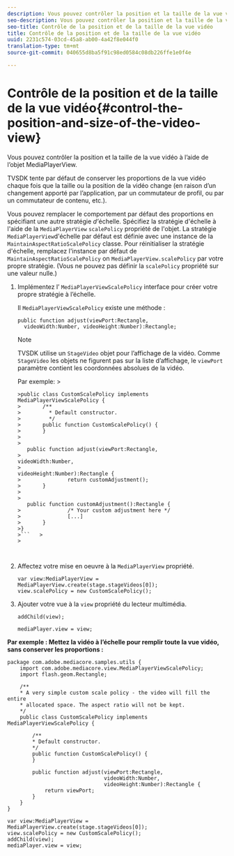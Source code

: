 ```yaml
---
description: Vous pouvez contrôler la position et la taille de la vue vidéo à l’aide de l’objet MediaPlayerView.
seo-description: Vous pouvez contrôler la position et la taille de la vue vidéo à l’aide de l’objet MediaPlayerView.
seo-title: Contrôle de la position et de la taille de la vue vidéo
title: Contrôle de la position et de la taille de la vue vidéo
uuid: 2231c574-03cd-45a8-ab00-4a42f8e044f0
translation-type: tm+mt
source-git-commit: 040655d8ba5f91c98ed0584c08db226ffe1e0f4e

---
```



# Contrôle de la position et de la taille de la vue vidéo{#control-the-position-and-size-of-the-video-view}

Vous pouvez contrôler la position et la taille de la vue vidéo à l’aide de l’objet MediaPlayerView.

TVSDK tente par défaut de conserver les proportions de la vue vidéo chaque fois que la taille ou la position de la vidéo change (en raison d’un changement apporté par l’application, par un commutateur de profil, ou par un commutateur de contenu, etc.).

Vous pouvez remplacer le comportement par défaut des proportions en spécifiant une autre stratégie *d’*&#x200B;échelle. Spécifiez la stratégie d&#39;échelle à l&#39;aide de la `MediaPlayerView` `scalePolicy` propriété de l&#39;objet. La stratégie `MediaPlayerView`d&#39;échelle par défaut est définie avec une instance de la `MaintainAspectRatioScalePolicy` classe. Pour réinitialiser la stratégie d&#39;échelle, remplacez l&#39;instance par défaut de `MaintainAspectRatioScalePolicy` on `MediaPlayerView.scalePolicy` par votre propre stratégie. (Vous ne pouvez pas définir la `scalePolicy` propriété sur une valeur nulle.)

1. Implémentez l’ `MediaPlayerViewScalePolicy` interface pour créer votre propre stratégie à l’échelle.

   Il `MediaPlayerViewScalePolicy` existe une méthode :

   ```
   public function adjust(viewPort:Rectangle, 
     videoWidth:Number, videoHeight:Number):Rectangle;
   ```

   >[!NOTE]
   >
   >TVSDK utilise un `StageVideo` objet pour l’affichage de la vidéo. Comme `StageVideo` les objets ne figurent pas sur la liste d’affichage, le `viewPort` paramètre contient les coordonnées absolues de la vidéo.
   >
   >
   >Par exemple:    >
   >
   >
   ```>
   >public class CustomScalePolicy implements MediaPlayerViewScalePolicy { 
   >       /** 
   >         * Default constructor. 
   >         */ 
   >       public function CustomScalePolicy() { 
   >       } 
   > 
   >    
      public function adjust(viewPort:Rectangle,  
   >                                                     videoWidth:Number,  
   >                                                     videoHeight:Number):Rectangle { 
   >               return customAdjustment(); 
   >       } 
   > 
   >    
      public function customAdjustment():Rectangle { 
   >               /* Your custom adjustment here */ 
   >               [...] 
   >       } 
   >}
   >```   >
   >



1. Affectez votre mise en oeuvre à la `MediaPlayerView` propriété.

   ```
   var view:MediaPlayerView = MediaPlayerView.create(stage.stageVideos[0]); 
   view.scalePolicy = new CustomScalePolicy();
   ```

1. Ajouter votre vue à la `view` propriété du lecteur multimédia.

   ```
   addChild(view); 
   
   mediaPlayer.view = view;
   ```

<!--<a id="example_7B08ECCDA17B4DD191FC672BD1F4C850"></a>-->

**Par exemple : Mettez la vidéo à l’échelle pour remplir toute la vue vidéo, sans conserver les proportions :**

```
package com.adobe.mediacore.samples.utils { 
    import com.adobe.mediacore.view.MediaPlayerViewScalePolicy; 
    import flash.geom.Rectangle; 
 
    /** 
    * A very simple custom scale policy - the video will fill the entire 
    * allocated space. The aspect ratio will not be kept. 
    */ 
    public class CustomScalePolicy implements MediaPlayerViewScalePolicy { 
 
        /** 
        * Default constructor. 
        */ 
        public function CustomScalePolicy() { 
        } 
 
        public function adjust(viewPort:Rectangle, 
                               videoWidth:Number,  
                               videoHeight:Number):Rectangle { 
            return viewPort; 
        } 
    } 
} 
 
var view:MediaPlayerView = MediaPlayerView.create(stage.stageVideos[0]); 
view.scalePolicy = new CustomScalePolicy(); 
addChild(view); 
mediaPlayer.view = view;
```

